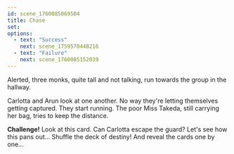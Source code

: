 ```yaml
---
id: scene_1760085069504
title: Chase
set:
options:
  - text: "Success"
    next: scene_1759570448216
  - text: "Failure"
    next: scene_1760085152039
---
```


Alerted, three monks, quite tall and not talking, run towards the group in the hallway.

Carlotta and Arun look at one another. No way they're letting themselves getting captured. They start running. The poor Miss Takeda, still carrying her bag, tries to keep the distance.

**Challenge!**
Look at this card. Can Carlotta escape the guard? Let's see how this pans out... Shuffle the deck of destiny! And reveal the cards one by one...